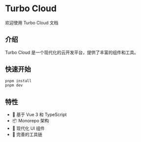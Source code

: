 # Turbo Cloud

欢迎使用 Turbo Cloud 文档

## 介绍

Turbo Cloud 是一个现代化的云开发平台，提供了丰富的组件和工具。

## 快速开始

```bash
pnpm install
pnpm dev
```

## 特性

- 🚀 基于 Vue 3 和 TypeScript
- 📦 Monorepo 架构
- 🎨 现代化 UI 组件
- 🔧 完善的工具链
